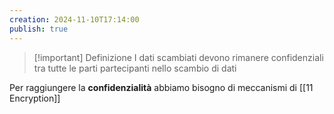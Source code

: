 ```yaml
---
creation: 2024-11-10T17:14:00
publish: true
---
```

>[!important] Definizione
>I dati scambiati devono rimanere confidenziali tra tutte le parti partecipanti nello scambio di dati

Per raggiungere la **confidenzialità** abbiamo bisogno di meccanismi di [[11 Encryption]] 